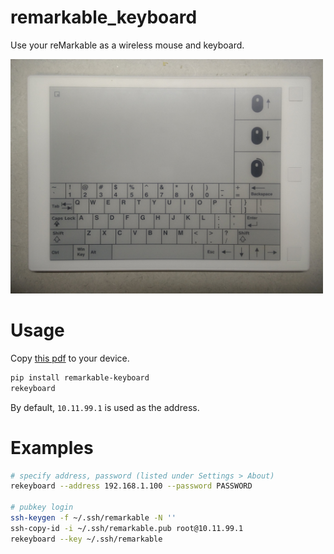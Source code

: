 # remarkable_keyboard

Use your reMarkable as a wireless mouse and keyboard.

<img src="photo.jpg" width=500>

# Usage

Copy [this pdf](resources/keyboard.pdf) to your device.

``` bash
pip install remarkable-keyboard
rekeyboard
```

By default, `10.11.99.1` is used as the address.

# Examples

``` bash
# specify address, password (listed under Settings > About)
rekeyboard --address 192.168.1.100 --password PASSWORD

# pubkey login
ssh-keygen -f ~/.ssh/remarkable -N ''
ssh-copy-id -i ~/.ssh/remarkable.pub root@10.11.99.1
rekeyboard --key ~/.ssh/remarkable
```
